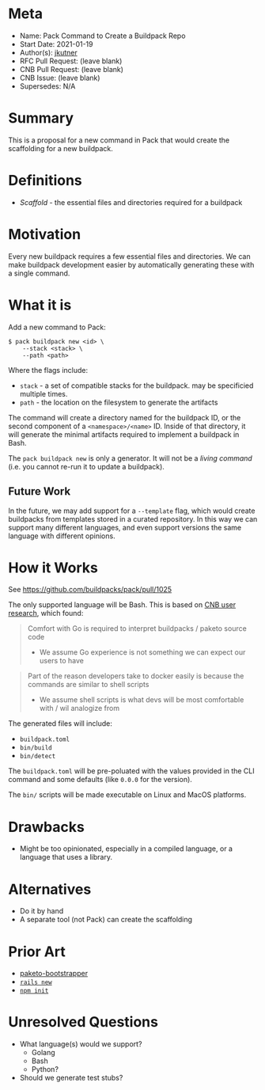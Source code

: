 # Meta
[meta]: #meta
- Name: Pack Command to Create a Buildpack Repo
- Start Date: 2021-01-19
- Author(s): [jkutner](https://github.com/jkutner)
- RFC Pull Request: (leave blank)
- CNB Pull Request: (leave blank)
- CNB Issue: (leave blank)
- Supersedes: N/A

# Summary
[summary]: #summary

This is a proposal for a new command in Pack that would create the scaffolding for a new buildpack.

# Definitions
[definitions]: #definitions

- *Scaffold* - the essential files and directories required for a buildpack

# Motivation
[motivation]: #motivation

Every new buildpack requires a few essential files and directories. We can make buildpack development easier by automatically generating these with a single command.

# What it is
[what-it-is]: #what-it-is

Add a new command to Pack:

```
$ pack buildpack new <id> \
    --stack <stack> \
    --path <path>
```

Where the flags include:

* `stack` - a set of compatible stacks for the buildpack. may be specificied multiple times.
* `path` - the location on the filesystem to generate the artifacts

The command will create a directory named for the buildpack ID, or the second component of a `<namespace>/<name>` ID. Inside of that directory, it will generate the minimal artifacts required to implement a buildpack in Bash.

The `pack buildpack new` is only a generator. It will not be a _living command_ (i.e. you cannot re-run it to update a buildpack).

## Future Work

In the future, we may add support for a `--template` flag, which would create buildpacks from templates stored in a curated repository. In this way we can support many different languages, and even support versions the same language with different opinions.

# How it Works
[how-it-works]: #how-it-works

See https://github.com/buildpacks/pack/pull/1025

The only supported language will be Bash. This is based on [CNB user research](https://docs.google.com/document/d/1uNE8qkvhBCLIQUjIEbOTfT1epEt9_nHk_fNc64YPEvY/edit), which found:

> Comfort with Go is required to interpret buildpacks / paketo source code
> * We assume Go experience is not something we can expect our users to have

> Part of the reason developers take to docker easily is because the commands are similar to shell scripts
> * We assume shell scripts is what devs will be most comfortable with / wil analogize from

The generated files will include:


* `buildpack.toml`
* `bin/build`
* `bin/detect`

The `buildpack.toml` will be pre-poluated with the values provided in the CLI command and some defaults (like `0.0.0` for the version).

The `bin/` scripts will be made executable on Linux and MacOS platforms.

# Drawbacks
[drawbacks]: #drawbacks

* Might be too opinionated, especially in a compiled language, or a language that uses a library.

# Alternatives
[alternatives]: #alternatives

- Do it by hand
- A separate tool (not Pack) can create the scaffolding

# Prior Art
[prior-art]: #prior-art

- [paketo-bootstrapper](https://github.com/paketo-community/bootstrapper)
- [`rails new`](https://guides.rubyonrails.org/command_line.html)
- [`npm init`](https://docs.npmjs.com/cli/v6/commands/npm-init)

# Unresolved Questions
[unresolved-questions]: #unresolved-questions

- What language(s) would we support?
    - Golang
    - Bash
    - Python?
- Should we generate test stubs?
